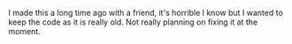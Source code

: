 I made this a long time ago with a friend, it\'s horrible I know but I wanted to keep the code as it is really old. Not really planning on fixing it at the moment.

